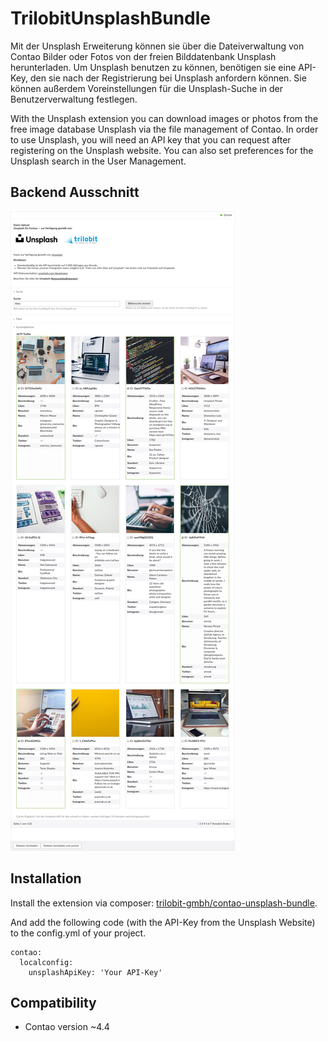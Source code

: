 TrilobitUnsplashBundle
==============================================

Mit der Unsplash Erweiterung können sie über die Dateiverwaltung von Contao Bilder oder Fotos von der freien Bilddatenbank Unsplash herunterladen. Um Unsplash benutzen zu können, benötigen sie eine API-Key, den sie nach der Registrierung bei Unsplash anfordern können. Sie können außerdem Voreinstellungen für die Unsplash-Suche in der Benutzerverwaltung festlegen.


With the Unsplash extension you can download images or photos from the free image database Unsplash via the file management of Contao. In order to use Unsplash, you will need an API key that you can request after registering on the Unsplash website. You can also set preferences for the Unsplash search in the User Management.


Backend Ausschnitt
------------

![Backend Ausschnitt](docs/images/unsplash_bundle.png?raw=true "TrilobitUnsplashBundle")


Installation
------------

Install the extension via composer: [trilobit-gmbh/contao-unsplash-bundle](https://packagist.org/packages/trilobit-gmbh/contao-unsplash-bundle).

And add the following code (with the API-Key from the Unsplash Website) to the config.yml of your project.

    contao:
      localconfig:
        unsplashApiKey: 'Your API-Key'


Compatibility
-------------

- Contao version ~4.4
